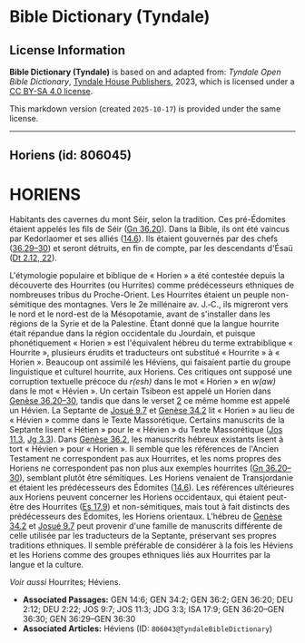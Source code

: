 # Bible Dictionary (Tyndale)

## License Information

**Bible Dictionary (Tyndale)** is based on and adapted from: _Tyndale Open Bible Dictionary_, [Tyndale House Publishers](https://tyndaleopenresources.com/), 2023, which is licensed under a [CC BY-SA 4.0 license](https://creativecommons.org/licenses/by-sa/4.0/legalcode.en).

This markdown version (created `2025-10-17`) is provided under the same license.



--------------------------------

## Horiens (id: 806045)

HORIENS
=======

Habitants des cavernes du mont Séir, selon la tradition. Ces pré\-Édomites étaient appelés les fils de Séir ([Gn 36\.20](https://ref.ly/Gen36:20)). Dans la Bible, ils ont été vaincus par Kedorlaomer et ses alliés ([14\.6](https://ref.ly/Gen14:6)). Ils étaient gouvernés par des chefs ([36\.29–30](https://ref.ly/Gen36:29-Gen36:30)) et seront détruits, en fin de compte, par les descendants d'Ésaü ([Dt 2\.12, 22](https://ref.ly/Deut2:12,Deut2:22)).

L'étymologie populaire et biblique de « Horien » a été contestée depuis la découverte des Hourrites (ou Hurrites) comme prédécesseurs ethniques de nombreuses tribus du Proche\-Orient. Les Hourrites étaient un peuple non\-sémitique des montagnes. Vers le 2e millénaire av. J.‑C., ils migreront vers le nord et le nord\-est de la Mésopotamie, avant de s'installer dans les régions de la Syrie et de la Palestine. Étant donné que la langue hourrite était répandue dans la région occidentale du Jourdain, et puisque phonétiquement « Horien » est l'équivalent hébreu du terme extrabiblique « Hourrite », plusieurs érudits et traducteurs ont substitué « Hourrite » à « Horien ». Beaucoup ont assimilé les Héviens, qui faisaient partie du groupe linguistique et culturel hourrite, aux Horiens. Ces critiques ont supposé une corruption textuelle précoce du *r(esh)* dans le mot « Ho*r*ien » en *w(aw)* dans le mot « Hé*v*ien ». Un certain Tsibeon est appelé un Horien dans [Genèse 36\.20–30](https://ref.ly/Gen36:20-Gen36:30), tandis que dans le verset [2](https://ref.ly/Gen36:2) ce même homme est appelé un Hévien. La Septante de [Josué 9\.7](https://ref.ly/Josh9:7) et [Genèse 34\.2](https://ref.ly/Gen34:2) lit « Horien » au lieu de « Hévien » comme dans le Texte Massorétique. Certains manuscrits de la Septante lisent « Hétien » pour le « Hévien » du Texte Massorétique ([Jos 11\.3](https://ref.ly/Josh11:3), [Jg 3\.3](https://ref.ly/Judg3:3)). Dans [Genèse 36\.2](https://ref.ly/Gen36:2), les manuscrits hébreux existants lisent à tort « Hévien » pour « Horien ». Il semble que les références de l'Ancien Testament ne correspondent pas aux Hourrites, et les noms propres des Horiens ne correspondent pas non plus aux exemples hourrites ([Gn 36\.20–30](https://ref.ly/Gen36:20-Gen36:30)), semblant plutôt être sémitiques. Les Horiens venaient de Transjordanie et étaient les prédécesseurs des Édomites ([14\.6](https://ref.ly/Gen14:6)). Les références ultérieures aux Horiens peuvent concerner les Horiens occidentaux, qui étaient peut\-être des Hourrites ([Es 17\.9](https://ref.ly/Isa17:9)) et non\-sémitiques, mais tout à fait distincts des prédécesseurs des Édomites, les Horiens orientaux. L'hébreu de [Genèse 34\.2](https://ref.ly/Gen34:2) et [Josué 9\.7](https://ref.ly/Josh9:7) peut provenir d'une famille de manuscrits différente de celle utilisée par les traducteurs de la Septante, préservant ses propres traditions ethniques. Il semble préférable de considérer à la fois les Héviens et les Horiens comme des groupes ethniques liés aux Hourrites par la langue et la culture.

*Voir aussi* Hourrites; Héviens.

* **Associated Passages:** GEN 14:6; GEN 34:2; GEN 36:2; GEN 36:20; DEU 2:12; DEU 2:22; JOS 9:7; JOS 11:3; JDG 3:3; ISA 17:9; GEN 36:20–GEN 36:30; GEN 36:29–GEN 36:30
* **Associated Articles:** Héviens (ID: `806043@TyndaleBibleDictionary`)

